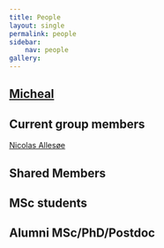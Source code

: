 ```yaml
---
title: People
layout: single
permalink: people
sidebar:
    nav: people
gallery:
---
```


## [Micheal](people/simon_rasmussen)


## Current group members
<!-- set relative links to md-files -->
[Nicolas Allesøe](people/nicolas)  


## Shared Members


## MSc students

## Alumni MSc/PhD/Postdoc



